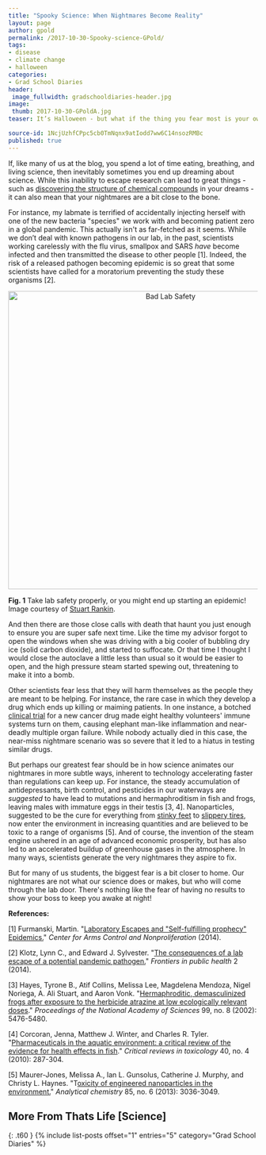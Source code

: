 ```yaml
---
title: "Spooky Science: When Nightmares Become Reality"
layout: page
author: gpold
permalink: /2017-10-30-Spooky-science-GPold/
tags:
- disease
- climate change
- halloween
categories:
- Grad School Diaries
header:
 image_fullwidth: gradschooldiaries-header.jpg
image:
 thumb: 2017-10-30-GPoldA.jpg
teaser: It’s Halloween - but what if the thing you fear most is your own research?

source-id: 1NcjUzhfCPpc5cb0TmNqnx9atIodd7ww6C14nsozRMBc
published: true
---
```

If, like many of us at the blog, you spend a lot of time eating, breathing, and living science, then inevitably sometimes you end up dreaming about science. While this inability to escape research can lead to great things - such as [discovering the structure of chemical compounds](https://en.wikipedia.org/wiki/August_Kekul%C3%A9#Kekul.C3.A9.27s_dream) in your dreams -  it can also mean that your nightmares are a bit close to the bone. 

For instance, my labmate is terrified of accidentally injecting herself with one of the new bacteria "species" we work with and becoming patient zero in a global pandemic. This actually isn't as far-fetched as it seems. While we don’t deal with known pathogens in our lab, in the past, scientists working carelessly with the flu virus, smallpox and SARS *have* become infected and then transmitted the disease to other people [1]. Indeed, the risk of a released pathogen becoming epidemic is so great that some scientists have called for a moratorium preventing the  study these organisms [2].

<center><a data-flickr-embed="true"  href="https://www.flickr.com/photos/24354425@N03/10437201526" title="Bad Lab Safety"><img src="https://farm8.staticflickr.com/7338/10437201526_12257b6386_z.jpg" width="640" height="601" alt="Bad Lab Safety"></a><script async src="//embedr.flickr.com/assets/client-code.js" charset="utf-8"></script></center>

**Fig. 1** Take lab safety properly, or you might end up starting an epidemic! Image courtesy of [Stuart Rankin](https://www.flickr.com/photos/24354425@N03/10437201526).

And then there are those close calls with death that haunt you just enough to ensure you are super safe next time. Like the time my advisor forgot to open the windows when she was driving with a big cooler of bubbling dry ice (solid carbon dioxide), and started to suffocate. Or that time I thought I would close the autoclave a little less than usual so it would be easier to open, and the high pressure steam started spewing out, threatening to make it into a bomb. 

Other scientists fear less that they will harm themselves as the people they are meant to be helping. For instance, the rare case in which they develop a drug which ends up killing or maiming patients. In one instance, a botched [clinical trial](http://www.huffingtonpost.co.uk/entry/the-drug-trial-bbc-examines-what-went-wrong-in-the-infamous-elephant-men-case_uk_58ac3bd1e4b07028b703c926) for a new cancer drug made eight healthy volunteers' immune systems turn on them, causing elephant man-like inflammation and near-deadly multiple organ failure. While nobody actually died in this case, the near-miss nightmare scenario was so severe that it led to a hiatus in testing similar drugs.

But perhaps our greatest fear should be in how science animates our nightmares in more subtle ways, inherent to technology accelerating faster than regulations can keep up. For instance, the steady accumulation of antidepressants, birth control, and pesticides in our waterways are *suggested* to have lead to mutations and hermaphroditism in fish and frogs, leaving males with immature eggs in their testis [3, 4]. Nanoparticles, suggested to be the cure for everything from [stinky feet](http://sustainable-nano.com/2013/08/06/silver-for-your-smelly-socks/) to [slippery tires](http://ec.europa.eu/health/scientific_committees/opinions_layman/en/nanotechnologies/l-3/5-nanoparticles-consumer-products.htm), now enter the environment in increasing quantities and are believed to be toxic to a range of organisms [5]. And of course, the invention of the steam engine ushered in an age of advanced economic prosperity, but has also led to an accelerated buildup of greenhouse gases in the atmosphere. In many ways, scientists generate the very nightmares they aspire to fix. 

But for many of us students, the biggest fear is a bit closer to home. Our nightmares are not what our science does or makes, but who will come through the lab door. There's nothing like the fear of having no results to show your boss to keep you awake at night!

**References:**

[1] Furmanski, Martin. "[Laboratory Escapes and "Self-fulfilling prophecy" Epidemics.](https://armscontrolcenter.org/wp-content/uploads/2016/02/Escaped-Viruses-final-2-17-14-copy.pdf)" *Center for Arms Control and Nonproliferation* (2014).

[2] Klotz, Lynn C., and Edward J. Sylvester. "[The consequences of a lab escape of a potential pandemic pathogen.](https://www.ncbi.nlm.nih.gov/pmc/articles/PMC4128296/)" *Frontiers in public health* 2 (2014).

[3] Hayes, Tyrone B., Atif Collins, Melissa Lee, Magdelena Mendoza, Nigel Noriega, A. Ali Stuart, and Aaron Vonk. "[Hermaphroditic, demasculinized frogs after exposure to the herbicide atrazine at low ecologically relevant doses](http://www.wildcalifornia.org/wp-content/uploads/2010/07/Hayes-et-al.pdf)." *Proceedings of the National Academy of Sciences* 99, no. 8 (2002): 5476-5480.

[4] Corcoran, Jenna, Matthew J. Winter, and Charles R. Tyler. "[Pharmaceuticals in the aquatic environment: a critical review of the evidence for health effects in fish](http://www.tandfonline.com/doi/abs/10.3109/10408440903373590)." *Critical reviews in toxicology* 40, no. 4 (2010): 287-304.

[5] Maurer-Jones, Melissa A., Ian L. Gunsolus, Catherine J. Murphy, and Christy L. Haynes. "T[oxicity of engineered nanoparticles in the environment.](http://pubs.acs.org/doi/abs/10.1021/ac303636s)" *Analytical chemistry* 85, no. 6 (2013): 3036-3049.

## More From Thats Life [Science]
{: .t60 }
{% include list-posts offset="1" entries="5" category="Grad School Diaries" %}

